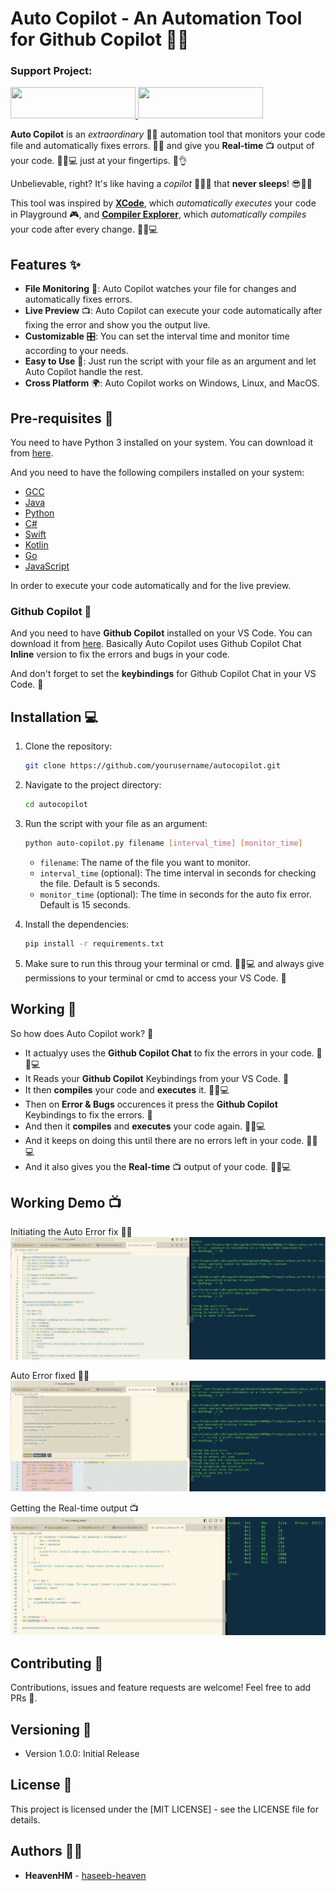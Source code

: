 # Auto Copilot - An Automation Tool for Github Copilot 🚀💡

### **Support Project:**
<a href="https://www.buymeacoffee.com/haseebheaven">
    <img src="https://img.buymeacoffee.com/button-api/?text=Buy%20me%20a%20coffee&emoji=&slug=haseebheaven&button_colour=40DCA5&font_colour=ffffff&font_family=Cookie&outline_colour=000000&coffee_colour=FFDD00" width="200" height="50" />
</a>
<a href="https://ko-fi.com/heavenhm">
    <img src="https://img.shields.io/badge/KoFi-ffdd00?style=for-the-badge&logo=Ko-fi&logoColor=orange" width="200" height="50" />
</a>

**Auto Copilot** is an _extraordinary_ 🌟🔧 automation tool that monitors your code file and automatically fixes errors. 🚀💡 
and give you **Real-time** 📺 output of your code. 🎯🔧💻 just at your fingertips. 🤩👌

Unbelievable, right? It's like having a _copilot_ 🚁👨‍✈️ that **never sleeps**! 😎🌙✨

This tool was inspired by [**XCode**](https://developer.apple.com/xcode/), which _automatically executes_ your code in Playground 🎮, and [**Compiler Explorer**](https://godbolt.org/), which _automatically compiles_ your code after every change. 🎯🔧💻


## Features ✨

- **File Monitoring** 📂: Auto Copilot watches your file for changes and automatically fixes errors.
- **Live Preview** 📺: Auto Copilot can execute your code automatically after fixing the error and show you the output live.
- **Customizable** 🎛️: You can set the interval time and monitor time according to your needs.
- **Easy to Use** 🚀: Just run the script with your file as an argument and let Auto Copilot handle the rest.
- **Cross Platform** 🌍: Auto Copilot works on Windows, Linux, and MacOS.

## Pre-requisites 📝

You need to have Python 3 installed on your system. You can download it from [here](https://www.python.org/downloads/).

And you need to have the following compilers installed on your system:
- [GCC](https://gcc.gnu.org/)
- [Java](https://www.java.com/en/)
- [Python](https://www.python.org/)
- [C#](https://docs.microsoft.com/en-us/dotnet/csharp/)
- [Swift](https://swift.org/)
- [Kotlin](https://kotlinlang.org/)
- [Go](https://golang.org/)
- [JavaScript](https://www.javascript.com/)

In order to execute your code automatically and for the live preview.

### Github Copilot 🔑
And you need to have **Github Copilot** installed on your VS Code. You can download it from [here](https://copilot.github.com/).
Basically Auto Copilot uses Github Copilot Chat **Inline** version to fix the errors and bugs in your code.

And don't forget to set the **keybindings** for Github Copilot Chat in your VS Code. 🔑

## Installation 💻

1. Clone the repository:
    ```sh
    git clone https://github.com/yourusername/autocopilot.git
    ```

2. Navigate to the project directory:
    ```sh
    cd autocopilot
    ```

3. Run the script with your file as an argument:
    ```sh
    python auto-copilot.py filename [interval_time] [monitor_time]
    ```

    - `filename`: The name of the file you want to monitor.
    - `interval_time` (optional): The time interval in seconds for checking the file. Default is 5 seconds.
    - `monitor_time` (optional): The time in seconds for the auto fix error. Default is 15 seconds.

4. Install the dependencies:
    ```sh
    pip install -r requirements.txt
    ```
5. Make sure to run this throug your terminal or cmd. 🎯🔧💻 and always give permissions to your terminal or cmd to access your VS Code. 🔑

## Working 🚀
So how does Auto Copilot work? 🤔
- It actualyy uses the **Github Copilot Chat** to fix the errors in your code. 🎯🔧💻
- It Reads your **Github Copilot** Keybindings from your VS Code. 🔑
- It then **compiles** your code and **executes** it. 🎯🔧💻
- Then on **Error & Bugs** occurences it press the **Github Copilot** Keybindings to fix the errors. 🔑
- And then it **compiles** and **executes** your code again. 🎯🔧💻
- And it keeps on doing this until there are no errors left in your code. 🎯🔧💻
- And it also gives you the **Real-time** 📺 output of your code. 🎯🔧💻

## Working Demo 📺
Initiating the Auto Error fix 🚀💡</br>
![copilot-error1](https://github.com/haseeb-heaven/Auto-Copilot/blob/main/resources/auto-copilot-error-fix-1.png?raw=true "Intitiating the Error & Bug fix")</br>

Auto Error fixed 🚀💡</br>
![copilot-error1](https://github.com/haseeb-heaven/Auto-Copilot/blob/main/resources/auto-copilot-error-fix-2.png?raw=true "Error & Bug fixed")</br>

Getting the Real-time output 📺</br>
![copilot-error1](https://github.com/haseeb-heaven/Auto-Copilot/blob/main/resources/auto-copilot-error-fixed.png?raw=true "Real-time output")</br>

## Contributing 🤝
Contributions, issues and feature requests are welcome! Feel free to add PRs 🚀.

## Versioning 📌
- Version 1.0.0: Initial Release

## License 📜
This project is licensed under the [MIT LICENSE] - see the LICENSE file for details.

## Authors 👨‍💻
- **HeavenHM** - [haseeb-heaven](https://github.com/haseeb-heaven)
